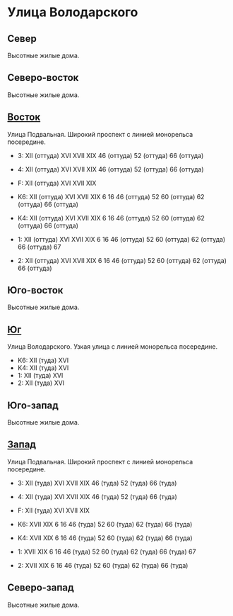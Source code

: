# Улица Володарского

## Север

Высотные жилые дома.

## Северо-восток

Высотные жилые дома.

## [Восток](./10495070.md)

Улица Подвальная.
Широкий проспект с линией монорельса посередине.

* 3:    XII (оттуда)    XVI XVII    XIX 46 (оттуда) 52 (оттуда) 66 (оттуда)
* 4:    XII (оттуда)    XVI XVII    XIX 46 (оттуда) 52 (оттуда) 66 (оттуда)
* F:    XII (оттуда)    XVI XVII    XIX

* K6:   XII (оттуда)    XVI XVII    XIX
        6   16  46 (оттуда) 52  60 (оттуда) 62 (оттуда) 66 (оттуда)
* K4:   XII (оттуда)    XVI XVII    XIX
        6   16  46 (оттуда) 52  60 (оттуда) 62 (оттуда) 66 (оттуда)
* 1:    XII (оттуда)    XVI XVII    XIX
        6   16  46 (оттуда) 52  60 (оттуда) 62 (оттуда) 66 (оттуда) 67
* 2:    XII (оттуда)    XVI XVII    XIX
        6   16  46 (оттуда) 52  60 (оттуда) 62 (оттуда) 66 (оттуда)

## Юго-восток

Высотные жилые дома.

## [Юг](./475070.md)

Улица Володарского.
Узкая улица с линией монорельса посередине.

* K6:   XII (туда)  XVI
* K4:   XII (туда)  XVI
* 1:    XII (туда)  XVI
* 2:    XII (туда)  XVI

## Юго-запад

Высотные жилые дома.

## [Запад](./10470070.md)

Улица Подвальная.
Широкий проспект с линией монорельса посередине.

* 3:    XII (туда)  XVI XVII    XIX 46 (туда)   52 (туда)   66 (туда)
* 4:    XII (туда)  XVI XVII    XIX 46 (туда)   52 (туда)   66 (туда)
* F:    XII (туда)  XVI XVII    XIX

* K6:   XVII    XIX
        6   16  46 (туда)   52  60 (туда)   62 (туда)   66 (туда)
* K4:   XVII    XIX
        6   16  46 (туда)   52  60 (туда)   62 (туда)   66 (туда)
* 1:    XVII    XIX
        6   16  46 (туда)   52  60 (туда)   62 (туда)   66 (туда)   67
* 2:   XVII    XIX
        6   16  46 (туда)   52  60 (туда)   62 (туда)   66 (туда)

## Северо-запад

Высотные жилые дома.
